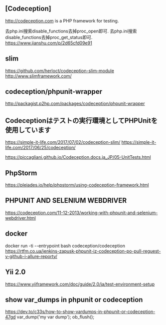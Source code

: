 ## [Codeception]
http://codeception.com
is a PHP framework for testing. 

去php.ini搜索disable_functions去掉proc_open即可.
去php.ini搜索disable_functions去掉proc_get_status即可.
https://www.jianshu.com/p/2d65cfd09e91

## slim
https://github.com/herloct/codeception-slim-module
http://www.slimframework.com/

## codeception/phpunit-wrapper
http://packagist.p2hp.com/packages/codeception/phpunit-wrapper

## Codeceptionはテストの実行環境としてPHPUnitを使用しています
https://simple-it-life.com/2017/07/02/codeception-slim/
https://simple-it-life.com/2017/06/25/codeception/

https://piccagliani.github.io/Codeception.docs.ja_JP/05-UnitTests.html


## PhpStorm
https://pleiades.io/help/phpstorm/using-codeception-framework.html


## PHPUNIT AND SELENIUM WEBDRIVER
https://codeception.com/11-12-2013/working-with-phpunit-and-selenium-webdriver.html

## docker 
docker run -ti --entrypoint bash codeception/codeception
https://rtfm.co.ua/jenkins-zapusk-phpunit-iz-codeception-po-pull-reguest-v-github-i-allure-reporty/


## Yii 2.0
https://www.yiiframework.com/doc/guide/2.0/ja/test-environment-setup


## show var_dumps in phpunit or codeception
https://dev.to/c33s/how-to-show-vardumps-in-phpunit-or-codeception-47gd
 var_dump('my var dump');
    ob_flush();

